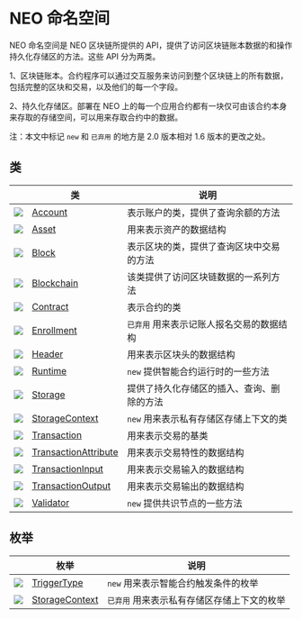 # NEO 命名空间

NEO 命名空间是 NEO 区块链所提供的 API，提供了访问区块链账本数据的和操作持久化存储区的方法。这些 API 分为两类。

1、区块链账本。合约程序可以通过交互服务来访问到整个区块链上的所有数据，包括完整的区块和交易，以及他们的每一个字段。

2、持久化存储区。部署在 NEO 上的每一个应用合约都有一块仅可由该合约本身来存取的存储空间，可以用来存取合约中的数据。

注：本文中标记 `new` 和 ` 已弃用 ` 的地方是 2.0 版本相对 1.6 版本的更改之处。

## 类

|                                          | 类                                        | 说明                       |
| ---------------------------------------- | ---------------------------------------- | ------------------------ |
| ![](https://i-msdn.sec.s-msft.com/dynimg/IC29808.jpeg) | [Account](neo/Account.md)                | 表示账户的类，提供了查询余额的方法        |
| ![](https://i-msdn.sec.s-msft.com/dynimg/IC29808.jpeg) | [Asset](neo/Asset.md)                    | 用来表示资产的数据结构              |
| ![](https://i-msdn.sec.s-msft.com/dynimg/IC29808.jpeg) | [Block](neo/Block.md)                    | 表示区块的类，提供了查询区块中交易的方法     |
| ![](https://i-msdn.sec.s-msft.com/dynimg/IC29808.jpeg) | [Blockchain](neo/Blockchain.md)          | 该类提供了访问区块链数据的一系列方法       |
| ![](https://i-msdn.sec.s-msft.com/dynimg/IC29808.jpeg) | [Contract](neo/Contract.md)              | 表示合约的类                   |
| ![](https://i-msdn.sec.s-msft.com/dynimg/IC29808.jpeg) | [Enrollment](neo/Enrollment.md)          | ` 已弃用 ` 用来表示记账人报名交易的数据结构 |
| ![](https://i-msdn.sec.s-msft.com/dynimg/IC29808.jpeg) | [Header](neo/Header.md)                  | 用来表示区块头的数据结构             |
| ![](https://i-msdn.sec.s-msft.com/dynimg/IC29808.jpeg) | [Runtime](neo/Runtime.md)                | `new` 提供智能合约运行时的一些方法     |
| ![](https://i-msdn.sec.s-msft.com/dynimg/IC29808.jpeg) | [Storage](neo/Storage.md)                | 提供了持久化存储区的插入、查询、删除的方法    |
| ![](https://i-msdn.sec.s-msft.com/dynimg/IC29808.jpeg) | [StorageContext](neo/StorageContext.md)    | `new` 用来表示私有存储区存储上下文的类   |
| ![](https://i-msdn.sec.s-msft.com/dynimg/IC29808.jpeg) | [Transaction](neo/Transaction.md)        | 用来表示交易的基类                |
| ![](https://i-msdn.sec.s-msft.com/dynimg/IC29808.jpeg) | [TransactionAttribute](neo/TransactionAttribute.md) | 用来表示交易特性的数据结构            |
| ![](https://i-msdn.sec.s-msft.com/dynimg/IC29808.jpeg) | [TransactionInput](neo/TransactionInput.md) | 用来表示交易输入的数据结构            |
| ![](https://i-msdn.sec.s-msft.com/dynimg/IC29808.jpeg) | [TransactionOutput](neo/TransactionOutput.md) | 用来表示交易输出的数据结构            |
| ![](https://i-msdn.sec.s-msft.com/dynimg/IC29808.jpeg) | [Validator](neo/Validator.md)            | `new` 提供共识节点的一些方法        |

## 枚举

|                                          | 枚举                                     | 说明                        |
| ---------------------------------------- | -------------------------------------- | ------------------------- |
| ![](https://i-msdn.sec.s-msft.com/dynimg/IC134134.jpeg) | [TriggerType](TriggerType.md)          | `new` 用来表示智能合约触发条件的枚举     |
| ![](https://i-msdn.sec.s-msft.com/dynimg/IC134134.jpeg) | [StorageContext](neo/StorageContext2.md) | ` 已弃用 ` 用来表示私有存储区存储上下文的枚举 |


